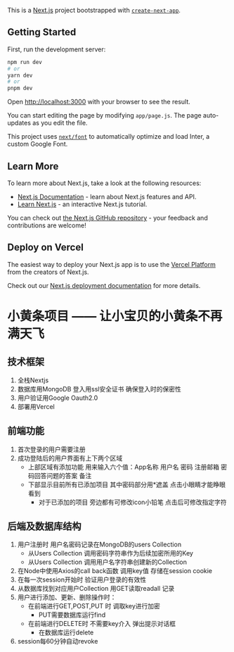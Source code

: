 This is a [Next.js](https://nextjs.org/) project bootstrapped with [`create-next-app`](https://github.com/vercel/next.js/tree/canary/packages/create-next-app).

## Getting Started

First, run the development server:

```bash
npm run dev
# or
yarn dev
# or
pnpm dev
```

Open [http://localhost:3000](http://localhost:3000) with your browser to see the result.

You can start editing the page by modifying `app/page.js`. The page auto-updates as you edit the file.

This project uses [`next/font`](https://nextjs.org/docs/basic-features/font-optimization) to automatically optimize and load Inter, a custom Google Font.

## Learn More

To learn more about Next.js, take a look at the following resources:

- [Next.js Documentation](https://nextjs.org/docs) - learn about Next.js features and API.
- [Learn Next.js](https://nextjs.org/learn) - an interactive Next.js tutorial.

You can check out [the Next.js GitHub repository](https://github.com/vercel/next.js/) - your feedback and contributions are welcome!

## Deploy on Vercel

The easiest way to deploy your Next.js app is to use the [Vercel Platform](https://vercel.com/new?utm_medium=default-template&filter=next.js&utm_source=create-next-app&utm_campaign=create-next-app-readme) from the creators of Next.js.

Check out our [Next.js deployment documentation](https://nextjs.org/docs/deployment) for more details.


# 小黄条项目 —— 让小宝贝的小黄条不再满天飞

## 技术框架
1. 全栈Nextjs
2. 数据库用MongoDB 登入用ssl安全证书 确保登入时的保密性
3. 用户验证用Google Oauth2.0
4. 部署用Vercel

## 前端功能
1. 首次登录的用户需要注册 
2. 成功登陆后的用户界面有上下两个区域
   + 上部区域有添加功能 用来输入六个值：App名称 用户名 密码 注册邮箱 密码回答问题的答案 备注
   + 下部显示目前所有已添加项目 其中密码部分用*遮盖 点击小眼睛才能睁眼看到
      - 对于已添加的项目 旁边都有可修改icon小铅笔 点击后可修改指定字符

## 后端及数据库结构
1. 用户注册时 用户名密码记录在MongoDB的users Collection
   + 从Users Collection 调用密码字符串作为后续加密所用的Key
   + 从Users Collection 调用用户名字符串创建新的Collection
2. 在Node中使用Axios的call back函数 调用key值 存储在session cookie
3. 在每一次session开始时 验证用户登录的有效性
4. 从数据库找到对应用户Collection 用GET读取readall 记录
5. 用户进行添加、更新、删除操作时：
   + 在前端进行GET,POST,PUT 时 调取key进行加密
     - PUT需要数据库运行find 
   + 在前端进行DELETE时 不需要key介入 弹出提示对话框
     - 在数据库运行delete
6. session每60分钟自动revoke
